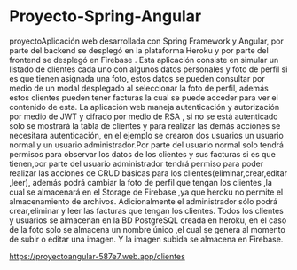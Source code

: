 # Proyecto-Spring-Angular
proyectoAplicación web desarrollada con Spring Framework y Angular, por parte del backend se desplegó en la plataforma Heroku y por parte del frontend se desplegó en Firebase .
Esta aplicación consiste en simular un listado de clientes cada uno con algunos datos personales y foto de perfil si es que tienen asignada una foto, estos datos se pueden consultar por medio de un modal desplegado al seleccionar la foto de perfil, además estos clientes pueden tener facturas la cual se puede acceder para ver el contenido de esta.
La aplicación web maneja autenticación y autorización por medio de JWT y cifrado por medio de RSA , si no se está autenticado solo se mostrará la tabla de clientes y para realizar las demás acciones se necesitara autenticación, en el ejemplo se crearon dos usuarios un usuario normal y un usuario administrador.Por parte del usuario normal solo tendrá permisos para observar los datos de los clientes y sus facturas si es que tienen,por parte del usuario administrador tendrá permiso para poder realizar las acciones de CRUD básicas para los clientes(eliminar,crear,editar ,leer), además podrá cambiar la foto de perfil que tengan los clientes ,la cual se almacenará en el Storage de Firebase ,ya que heroku no permite el almacenamiento de archivos. Adicionalmente el administrador sólo podrá crear,eliminar y leer las facturas que tengan los clientes.
Todos los clientes y usuarios se almacenan en la BD PostgreSQL creada en heroku, en el caso de la foto solo se almacena un nombre único ,el cual se genera al momento de subir o editar una imagen. Y la imagen subida se almacena en Firebase.

https://proyectoangular-587e7.web.app/clientes
